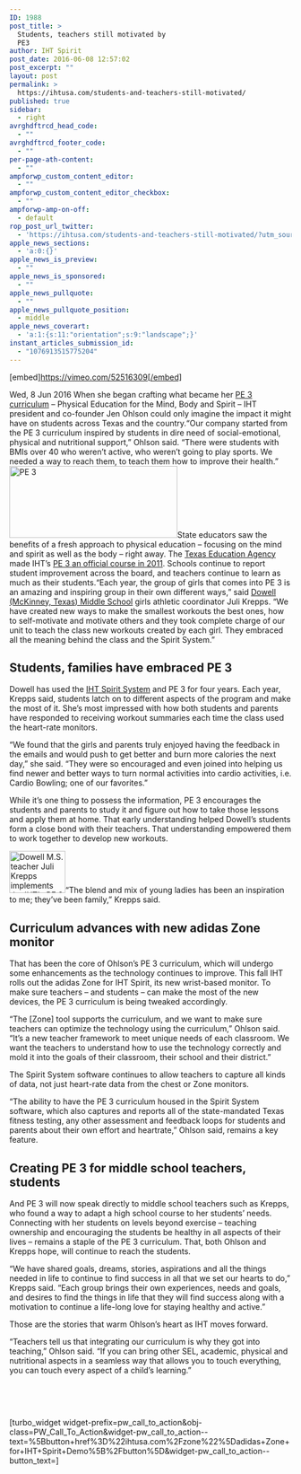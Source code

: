 ```yaml
---
ID: 1988
post_title: >
  Students, teachers still motivated by
  PE3
author: IHT Spirit
post_date: 2016-06-08 12:57:02
post_excerpt: ""
layout: post
permalink: >
  https://ihtusa.com/students-and-teachers-still-motivated/
published: true
sidebar:
  - right
avrghdftrcd_head_code:
  - ""
avrghdftrcd_footer_code:
  - ""
per-page-ath-content:
  - ""
ampforwp_custom_content_editor:
  - ""
ampforwp_custom_content_editor_checkbox:
  - ""
ampforwp-amp-on-off:
  - default
rop_post_url_twitter:
  - 'https://ihtusa.com/students-and-teachers-still-motivated/?utm_source=ReviveOldPost&utm_medium=social&utm_campaign=ReviveOldPost'
apple_news_sections:
  - 'a:0:{}'
apple_news_is_preview:
  - ""
apple_news_is_sponsored:
  - ""
apple_news_pullquote:
  - ""
apple_news_pullquote_position:
  - middle
apple_news_coverart:
  - 'a:1:{s:11:"orientation";s:9:"landscape";}'
instant_articles_submission_id:
  - "1076913515775204"
---
```

[embed]https://vimeo.com/52516309[/embed]

<article>Wed, 8 Jun 2016
When she began crafting what became her <a href="https://ihtusa.com/spirit-system/curriculum/" target="_blank" rel="noopener noreferrer">PE 3 curriculum</a> – Physical Education for the Mind, Body and Spirit – IHT president and co-founder Jen Ohlson could only imagine the impact it might have on students across Texas and the country.“Our company started from the PE 3 curriculum inspired by students in dire need of social-emotional, physical and nutritional support,” Ohlson said. “There were students with BMIs over 40 who weren’t active, who weren’t going to play sports. We needed a way to reach them, to teach them how to improve their health.”<!--more--><a href="https://ihtusa.com/wp-content/uploads/2016/06/IMG_0475.jpg"><img class="alignleft size-medium wp-image-2009" src="https://ihtusa.com/wp-content/uploads/2016/06/IMG_0475-300x128.jpg" alt="PE 3" width="300" height="128" /></a>State educators saw the benefits of a fresh approach to physical education – focusing on the mind and spirit as well as the body – right away. The <a href="http://tea.texas.gov/" target="_blank" rel="noopener noreferrer">Texas Education Agency</a> made IHT’s <a href="http://starlocalmedia.com/mckinneycouriergazette/news/healthy-data-technology-driven-pe-program-tracks-students-physical-activity/article_5285c8a6-b8e3-11e3-b068-001a4bcf887a.html" target="_blank" rel="noopener noreferrer">PE 3 an official course in 2011</a>. Schools continue to report student improvement across the board, and teachers continue to learn as much as their students.“Each year, the group of girls that comes into PE 3 is an amazing and inspiring group in their own different ways,” said <a href="http://www.dowellmiddleschool.net/" target="_blank" rel="noopener noreferrer">Dowell (McKinney, Texas) Middle School</a> girls athletic coordinator Juli Krepps. “We have created new ways to make the smallest workouts the best ones, how to self-motivate and motivate others and they took complete charge of our unit to teach the class new workouts created by each girl. They embraced all the meaning behind the class and the Spirit System.”
<h2>Students, families have embraced PE 3</h2>
Dowell has used the <a href="https://ihtusa.com/spirit-system/" target="_blank" rel="noopener noreferrer">IHT Spirit System</a> and PE 3 for four years. Each year, Krepps said, students latch on to different aspects of the program and make the most of it. She’s most impressed with how both students and parents have responded to receiving workout summaries each time the class used the heart-rate monitors.

“We found that the girls and parents truly enjoyed having the feedback in the emails and would push to get better and burn more calories the next day,” she said. “They were so encouraged and even joined into helping us find newer and better ways to turn normal activities into cardio activities, i.e. Cardio Bowling; one of our favorites.”

While it’s one thing to possess the information, PE 3 encourages the students and parents to study it and figure out how to take those lessons and apply them at home. That early understanding helped Dowell’s students form a close bond with their teachers. That understanding empowered them to work together to develop new workouts.

<a href="https://ihtusa.com/wp-content/uploads/2016/06/574717617_100x75.jpg"><img class="alignleft size-full wp-image-1990" src="https://ihtusa.com/wp-content/uploads/2016/06/574717617_100x75.jpg" alt="Dowell M.S. teacher Juli Krepps implements the IHT's PE 3 curriculum." width="100" height="75" /></a>“The blend and mix of young ladies has been an inspiration to me; they’ve been family,” Krepps said.
<h2>Curriculum advances with new adidas Zone monitor</h2>
That has been the core of Ohlson’s PE 3 curriculum, which will undergo some enhancements as the technology continues to improve. This fall IHT rolls out the adidas Zone for IHT Spirit, its new wrist-based monitor. To make sure teachers – and students – can make the most of the new devices, the PE 3 curriculum is being tweaked accordingly.

“The [Zone] tool supports the curriculum, and we want to make sure teachers can optimize the technology using the curriculum,” Ohlson said. “It’s a new teacher framework to meet unique needs of each classroom. We want the teachers to understand how to use the technology correctly and mold it into the goals of their classroom, their school and their district.”

The Spirit System software continues to allow teachers to capture all kinds of data, not just heart-rate data from the chest or Zone monitors.

“The ability to have the PE 3 curriculum housed in the Spirit System software, which also captures and reports all of the state-mandated Texas fitness testing, any other assessment and feedback loops for students and parents about their own effort and heartrate,” Ohlson said, remains a key feature.
<h2>Creating PE 3 for middle school teachers, students</h2>
And PE 3 will now speak directly to middle school teachers such as Krepps, who found a way to adapt a high school course to her students’ needs. Connecting with her students on levels beyond exercise – teaching ownership and encouraging the students be healthy in all aspects of their lives – remains a staple of the PE 3 curriculum. That, both Ohlson and Krepps hope, will continue to reach the students.

“We have shared goals, dreams, stories, aspirations and all the things needed in life to continue to find success in all that we set our hearts to do,” Krepps said. “Each group brings their own experiences, needs and goals, and desires to find the things in life that they will find success along with a motivation to continue a life-long love for staying healthy and active.”

Those are the stories that warm Ohlson’s heart as IHT moves forward.

“Teachers tell us that integrating our curriculum is why they got into teaching,” Ohlson said. “If you can bring other SEL, academic, physical and nutritional aspects in a seamless way that allows you to touch everything, you can touch every aspect of a child’s learning.”

</article>&nbsp;

&nbsp;

[turbo_widget widget-prefix=pw_call_to_action&obj-class=PW_Call_To_Action&widget-pw_call_to_action--text=%5Bbutton+href%3D%22ihtusa.com%2Fzone%22%5Dadidas+Zone+for+IHT+Spirit+Demo%5B%2Fbutton%5D&widget-pw_call_to_action--button_text=]

&nbsp;

&nbsp;